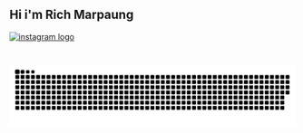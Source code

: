 <h2 align="left">Hi i'm Rich Marpaung </h2>



<div align="left">
  <a href="https://www.instagram.com/rich_marpaung/?hl=id" target="_blank">
    <img src="https://img.shields.io/static/v1?message=Instagram&logo=instagram&label=&color=E4405F&logoColor=white&labelColor=&style=for-the-badge" height="35" alt="instagram logo"  />
  </a>
  
</div>

###

<br clear="both">

<img src="https://raw.githubusercontent.com/IniTyoo/IniTyoo/output/snake.svg" alt="Snake animation" />

###





<!--
**RichMarpaung/RichMarpaung** is a ✨ _special_ ✨ repository because its `README.md` (this file) appears on your GitHub profile.

Here are some ideas to get you started:

- 🔭 I’m currently working on ...
- 🌱 I’m currently learning ...
- 👯 I’m looking to collaborate on ...
- 🤔 I’m looking for help with ...
- 💬 Ask me about ...
- 📫 How to reach me: ...
- 😄 Pronouns: ...
- ⚡ Fun fact: ...
-->
